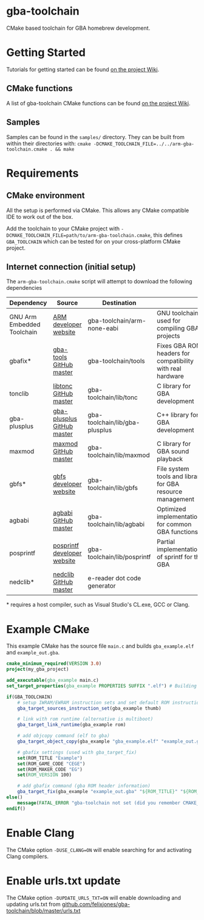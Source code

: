 # gba-toolchain

CMake based toolchain for GBA homebrew development.

# Getting Started

Tutorials for getting started can be found [on the project Wiki](https://github.com/felixjones/gba-toolchain/wiki).

## CMake functions

A list of gba-toolchain CMake functions can be found [on the project Wiki](https://github.com/felixjones/gba-toolchain/wiki/CMake-Functions-(2.0.0)).

## Samples

Samples can be found in the `samples/` directory. They can be built from within their directories with: `cmake -DCMAKE_TOOLCHAIN_FILE=../../arm-gba-toolchain.cmake . && make`

# Requirements

## CMake environment

All the setup is performed via CMake. This allows any CMake compatible IDE to work out of the box.

Add the toolchain to your CMake project with `-DCMAKE_TOOLCHAIN_FILE=path/to/arm-gba-toolchain.cmake`, this defines `GBA_TOOLCHAIN` which can be tested for on your cross-platform CMake project.

## Internet connection (initial setup)

The `arm-gba-toolchain.cmake` script will attempt to download the following dependencies

|Dependency|Source|Destination||
|---|---|---|---|
|GNU Arm Embedded Toolchain|[ARM developer website](https://developer.arm.com/tools-and-software/open-source-software/developer-tools/gnu-toolchain/gnu-rm/downloads)|   gba-toolchain/arm-none-eabi|GNU toolchain used for compiling GBA projects|
|gbafix*|[gba-tools GitHub master](https://raw.githubusercontent.com/devkitPro/gba-tools/master/src/gbafix.c)|gba-toolchain/tools|Fixes GBA ROM headers for compatibility with real hardware|
|tonclib|[libtonc GitHub master](https://github.com/devkitPro/libtonc)|gba-toolchain/lib/tonc|C library for GBA development|
|gba-plusplus|[gba-plusplus GitHub master](https://github.com/felixjones/gba-plusplus)|gba-toolchain/lib/gba-plusplus|C++ library for GBA development|
|maxmod|[maxmod GitHub master](https://github.com/devkitPro/maxmod)|gba-toolchain/lib/maxmod|C library for GBA sound playback|
|gbfs*|[gbfs developer website](http://www.pineight.com/gba/#gbfs)|gba-toolchain/lib/gbfs|File system tools and library for GBA resource management|
|agbabi|[agbabi GitHub master](https://github.com/felixjones/agbabi)|gba-toolchain/lib/agbabi|Optimized implementations for common GBA functions|
|posprintf|[posprintf developer website](http://danposluns.com/danposluns/gbadev/posprintf/index.html)|gba-toolchain/lib/posprintf|Partial implementation of sprintf for the GBA|
|nedclib*|[nedclib GitHub master](https://github.com/Lymia/nedclib)|e-reader dot code generator|

\* requires a host compiler, such as Visual Studio's CL.exe, GCC or Clang.

# Example CMake

This example CMake has the source file `main.c` and builds `gba_example.elf` and `example_out.gba`.

```cmake
cmake_minimum_required(VERSION 3.0)
project(my_gba_project)

add_executable(gba_example main.c)
set_target_properties(gba_example PROPERTIES SUFFIX ".elf") # Building gba_example.elf

if(GBA_TOOLCHAIN)
    # setup IWRAM/EWRAM instruction sets and set default ROM instruction set to thumb
    gba_target_sources_instruction_set(gba_example thumb)

    # link with rom runtime (alternative is multiboot)
    gba_target_link_runtime(gba_example rom)

    # add objcopy command (elf to gba)
    gba_target_object_copy(gba_example "gba_example.elf" "example_out.gba")

    # gbafix settings (used with gba_target_fix)
    set(ROM_TITLE "Example")
    set(ROM_GAME_CODE "CEGE")
    set(ROM_MAKER_CODE "EG")
    set(ROM_VERSION 100)

    # add gbafix command (gba ROM header information)
    gba_target_fix(gba_example "example_out.gba" "${ROM_TITLE}" "${ROM_GAME_CODE}" "${ROM_MAKER_CODE}" ${ROM_VERSION})
else()
    message(FATAL_ERROR "gba-toolchain not set (did you remember CMAKE_TOOLCHAIN_FILE?)")
endif()
```

# Enable Clang

The CMake option `-DUSE_CLANG=ON` will enable searching for and activating Clang compilers.

# Enable urls.txt update

The CMake option `-DUPDATE_URLS_TXT=ON` will enable downloading and updating urls.txt from [github.com/felixjones/gba-toolchain/blob/master/urls.txt](https://github.com/felixjones/gba-toolchain/blob/master/urls.txt)
